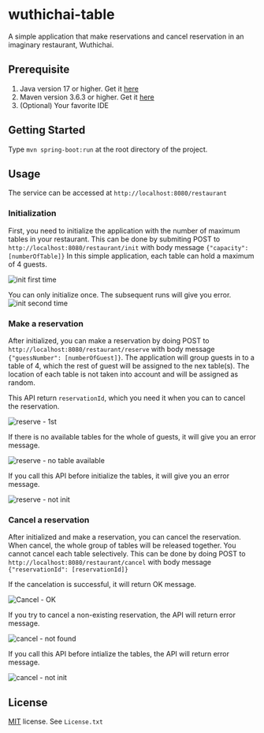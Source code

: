# wuthichai-table
A simple application that make reservations and cancel reservation in an imaginary restaurant, Wuthichai.

## Prerequisite
1. Java version 17 or higher. Get it [here](https://duckduckgo.com/?q=java+download)
2. Maven version 3.6.3 or higher. Get it [here](https://duckduckgo.com/?q=maven+download)
3. (Optional) Your favorite IDE

## Getting Started
Type `mvn spring-boot:run` at the root directory of the project.

## Usage
The service can be accessed at `http://localhost:8080/restaurant`

### Initialization
First, you need to initialize the application with the number of maximum tables in your restaurant. This can be done by submiting POST to `http://localhost:8080/restaurant/init` with body message `{"capacity": [numberOfTable]}`
In this simple application, each table can hold a maximum of 4 guests.

![init first time](https://github.com/fata-morgana/wuthichai-table/assets/4438815/b95ce90a-3d46-4429-9a12-07ce5ba65ffc)

You can only initialize once. The subsequent runs will give you error.
![init second time](https://github.com/fata-morgana/wuthichai-table/assets/4438815/1d307d7a-4d75-4e28-b39a-239d24b6810c)

### Make a reservation
After initialized, you can make a reservation by doing POST to `http://localhost:8080/restaurant/reserve` with body message `{"guessNumber": [numberOfGuest]}`. The application will group guests in to a table of 4, which the rest of guest will be assigned to the nex table(s). The location of each table is not taken into account and will be assigned as random.

This API return `reservationId`, which you need it when you can to cancel the reservation.

![reserve - 1st](https://github.com/fata-morgana/wuthichai-table/assets/4438815/ef1be1f0-8196-4efa-ac59-311bf38ee657)

If there is no available tables for the whole of guests, it will give you an error message.

![reserve - no table available](https://github.com/fata-morgana/wuthichai-table/assets/4438815/0f4e6390-d5c6-4374-a7e0-ab7da3d2faff)

If you call this API before initialize the tables, it will give you an error message.

![reserve - not init](https://github.com/fata-morgana/wuthichai-table/assets/4438815/f820ad7b-41d9-4a1a-93d9-091723e736ef)


### Cancel a reservation
After initialized and make a reservation, you can cancel the reservation. When cancel, the whole group of tables will be released together. You cannot cancel each table selectively. This can be done by doing POST to `http://localhost:8080/restaurant/cancel` with body message `{"reservationId": [reservationId]}`

If the cancelation is successful, it will return OK message.

![Cancel - OK](https://github.com/fata-morgana/wuthichai-table/assets/4438815/fefa2b31-01f0-4d09-9ee2-8d20728b1495)

If you try to cancel a non-existing reservation, the API will return error message.

![cancel - not found](https://github.com/fata-morgana/wuthichai-table/assets/4438815/5045b3ab-ef37-4059-872a-785ed5dd6410)

If you call this API before intialize the tables, the API will return error message.

![cancel - not init](https://github.com/fata-morgana/wuthichai-table/assets/4438815/c3b8d8d0-d320-4b78-ad2f-c702b0c6d7c6)

## License
[MIT](https://choosealicense.com/licenses/mit/) license.
See `License.txt`
